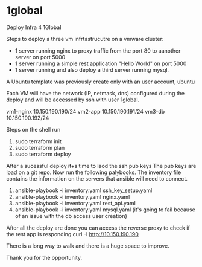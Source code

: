 # 1global
Deploy Infra 4 1Global

Steps to deploy a three vm infrtastrucutre on a vmware cluster:
- 1 server running nginx to proxy traffic from the port 80 to aanother server on port 5000
- 1 server running a simple rest application "Hello World" on port 5000
- 1 server running and also deploy a third server running mysql.

A Ubuntu template was previously create only with an user account, ubuntu

Each VM will have the network (IP, netmask, dns) configured during the deploy and will be accessed by ssh with user 1global.

vm1-nginx 10.150.190.190/24
vm2-app 10.150.190.191/24
vm3-db 10.150.190.192/24

Steps
on the shell run
1) sudo terraform init
2) sudo terraform plan
3) sudo terraform deploy
 
After a sucessful deploy it+s time to laod the ssh pub keys
   The pub keys are load on a git repo. Now run the following palybooks.
   The inventory file contains the information on the servers that ansible will need to connect.
   
1) ansible-playbook -i inventory.yaml ssh_key_setup.yaml
2) ansible-playbook -i inventory.yaml nginx.yaml
3) ansible-playbook -i inventory.yaml rest_api.yaml
4) ansible-playbook -i inventory.yaml mysql.yaml (it's going to fail because of an issue with the db access user creation)

After all the deploy are done you can access the reverse proxy to check if the rest app is responding
curl -I http://10.150.190.190

There is a long way to walk and there is a huge space to improve.

Thank you for the opportunity.

   
